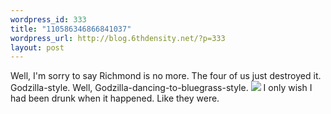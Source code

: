 ```yaml
--- 
wordpress_id: 333
title: "110586346866841037"
wordpress_url: http://blog.6thdensity.net/?p=333
layout: post
---
```

Well, I'm sorry to say Richmond is no more.  The four of us just destroyed it.  Godzilla-style.  Well, Godzilla-dancing-to-bluegrass-style.
<img src="http://6thdensity.net/pics/richmond.jpg"/>
I only wish I had been drunk when it happened.  Like they were.
